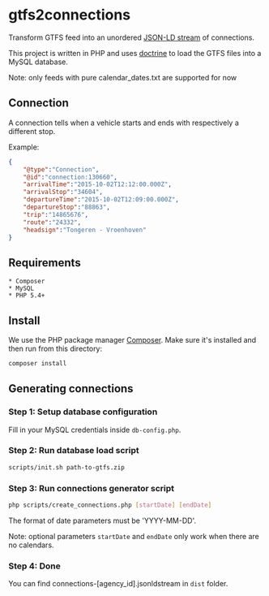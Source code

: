 # gtfs2connections
Transform GTFS feed into an unordered [JSON-LD stream](https://github.com/pietercolpaert/jsonld-stream) of connections.

This project is written in PHP and uses [doctrine](http://www.doctrine-project.org/) to load the GTFS files into a MySQL database.

Note: only feeds with pure calendar_dates.txt are supported for now

## Connection

A connection tells when a vehicle starts and ends with respectively a different stop.

Example:
```json
{
    "@type":"Connection",
    "@id":"connection:130660",
    "arrivalTime":"2015-10-02T12:12:00.000Z",
    "arrivalStop":"34604",
    "departureTime":"2015-10-02T12:09:00.000Z",
    "departureStop":"88863",
    "trip":"14865676",
    "route":"24332",
    "headsign":"Tongeren - Vroenhoven"
}
```

## Requirements

    * Composer
    * MySQL
    * PHP 5.4+

## Install

We use the PHP package manager [Composer](http://getcomposer.org). Make sure it's installed and then run from this directory:

```bash
composer install
```

## Generating connections

### Step 1: Setup database configuration

Fill in your MySQL credentials inside ```db-config.php```.

### Step 2: Run database load script

```bash
scripts/init.sh path-to-gtfs.zip
```

### Step 3: Run connections generator script

```bash
php scripts/create_connections.php [startDate] [endDate]
```

The format of date parameters must be 'YYYY-MM-DD'.

Note: optional parameters ```startDate``` and ```endDate``` only work when there are no calendars.

### Step 4: Done

You can find connections-[agency_id].jsonldstream in ```dist``` folder.
